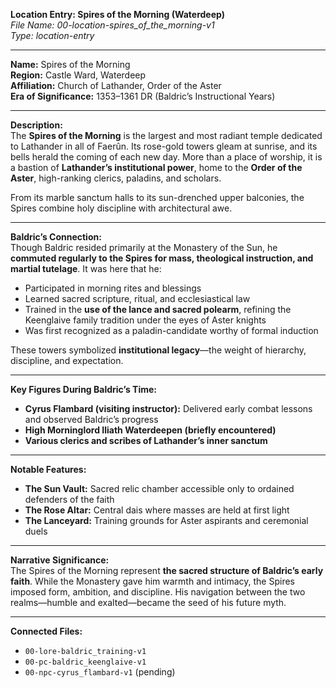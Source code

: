 **Location Entry: Spires of the Morning (Waterdeep)**  
*File Name: 00-location-spires_of_the_morning-v1*  
*Type: location-entry*

---

**Name:** Spires of the Morning  
**Region:** Castle Ward, Waterdeep  
**Affiliation:** Church of Lathander, Order of the Aster  
**Era of Significance:** 1353–1361 DR (Baldric’s Instructional Years)

---

**Description:**  
The **Spires of the Morning** is the largest and most radiant temple dedicated to Lathander in all of Faerûn. Its rose-gold towers gleam at sunrise, and its bells herald the coming of each new day. More than a place of worship, it is a bastion of **Lathander’s institutional power**, home to the **Order of the Aster**, high-ranking clerics, paladins, and scholars.

From its marble sanctum halls to its sun-drenched upper balconies, the Spires combine holy discipline with architectural awe.

---

**Baldric’s Connection:**  
Though Baldric resided primarily at the Monastery of the Sun, he **commuted regularly to the Spires for mass, theological instruction, and martial tutelage**. It was here that he:

- Participated in morning rites and blessings  
- Learned sacred scripture, ritual, and ecclesiastical law  
- Trained in the **use of the lance and sacred polearm**, refining the Keenglaive family tradition under the eyes of Aster knights  
- Was first recognized as a paladin-candidate worthy of formal induction

These towers symbolized **institutional legacy**—the weight of hierarchy, discipline, and expectation.

---

**Key Figures During Baldric’s Time:**  
- **Cyrus Flambard (visiting instructor):** Delivered early combat lessons and observed Baldric’s progress  
- **High Morninglord Iliath Waterdeepen (briefly encountered)**  
- **Various clerics and scribes of Lathander’s inner sanctum**

---

**Notable Features:**  
- **The Sun Vault:** Sacred relic chamber accessible only to ordained defenders of the faith  
- **The Rose Altar:** Central dais where masses are held at first light  
- **The Lanceyard:** Training grounds for Aster aspirants and ceremonial duels

---

**Narrative Significance:**  
The Spires of the Morning represent **the sacred structure of Baldric’s early faith**. While the Monastery gave him warmth and intimacy, the Spires imposed form, ambition, and discipline. His navigation between the two realms—humble and exalted—became the seed of his future myth.

---

**Connected Files:**  
- `00-lore-baldric_training-v1`  
- `00-pc-baldric_keenglaive-v1`  
- `00-npc-cyrus_flambard-v1` (pending)
